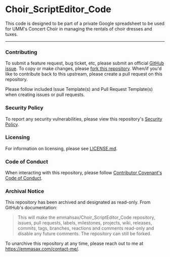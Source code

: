 # Choir_ScriptEditor_Code

This code is designed to be part of a private Google spreadsheet to be used for UMM's Concert Choir in managing the rentals of choir dresses and tuxes.

---

### Contributing

To submit a feature request, bug ticket, etc, please submit an official [GitHub issue](https://github.com/emmahsax/Choir_ScriptEditor_Code/issues/new). To copy or make changes, please [fork this repository](https://github.com/emmahsax/Choir_ScriptEditor_Code/fork). When/if you'd like to contribute back to this upstream, please create a pull request on this repository.

Please follow included Issue Template(s) and Pull Request Template(s) when creating issues or pull requests.

### Security Policy

To report any security vulnerabilities, please view this repository's [Security Policy](https://github.com/emmahsax/Choir_ScriptEditor_Code/security/policy).

### Licensing

For information on licensing, please see [LICENSE.md](https://github.com/emmahsax/Choir_ScriptEditor_Code/blob/main/LICENSE.md).

### Code of Conduct

When interacting with this repository, please follow [Contributor Covenant's Code of Conduct](https://contributor-covenant.org).

### Archival Notice

This repository has been archived and designated as read-only. From GitHub's documentation:

> This will make the emmahsax/Choir_ScriptEditor_Code repository, issues, pull requests, labels, milestones, projects, wiki, releases, commits, tags, branches, reactions and comments read-only and disable any future comments. The repository can still be forked.

To unarchive this repository at any time, please reach out to me at https://emmasax.com/contact-me/.
